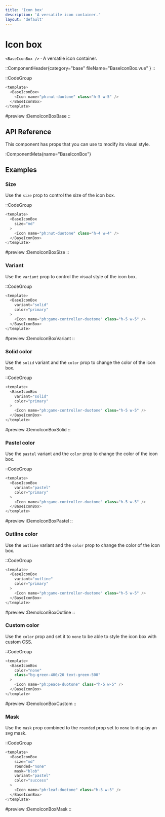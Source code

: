 ```yaml
---
title: 'Icon box'
description: 'A versatile icon container.'
layout: 'default'
---
```


# Icon box

`<BaseIconBox />` · A versatile icon container.

::ComponentHeader{category="base" fileName="BaseIconBox.vue" }
::

::CodeGroup

```js [DemoIconBox.vue]
<template>
  <BaseIconBox>
    <Icon name="ph:nut-duotone" class="h-5 w-5" />
  </BaseIconBox>
</template>
```

#preview
:DemoIconBoxBase
::


## API Reference

This component has props that you can use to modify its visual style.

:ComponentMeta{name="BaseIconBox"}

## Examples

### Size

Use the `size` prop to control the size of the icon box.

::CodeGroup

```js [DemoIconBoxSize.vue]
<template>
  <BaseIconBox
    size="md"
  >
    <Icon name="ph:nut-duotone" class="h-4 w-4" />
  </BaseIconBox>
</template>
```

#preview
:DemoIconBoxSize
::

### Variant

Use the `variant` prop to control the visual style of the icon box.

::CodeGroup

```js [DemoIconBoxVariant.vue]
<template>
  <BaseIconBox
    variant="solid"
    color="primary"
  >
    <Icon name="ph:game-controller-duotone" class="h-5 w-5" />
  </BaseIconBox>
</template>
```

#preview
:DemoIconBoxVariant
::

### Solid color

Use the `solid` variant and the `color` prop to change the color of the icon box.

::CodeGroup

```js [DemoIconBoxSolid.vue]
<template>
  <BaseIconBox
    variant="solid"
    color="primary"
  >
    <Icon name="ph:game-controller-duotone" class="h-5 w-5" />
  </BaseIconBox>
</template>
```

#preview
:DemoIconBoxSolid
::

### Pastel color

Use the `pastel` variant and the `color` prop to change the color of the icon box.

::CodeGroup

```js [DemoIconBoxPastel.vue]
<template>
  <BaseIconBox
    variant="pastel"
    color="primary"
  >
    <Icon name="ph:game-controller-duotone" class="h-5 w-5" />
  </BaseIconBox>
</template>
```

#preview
:DemoIconBoxPastel
::

### Outline color

Use the `outline` variant and the `color` prop to change the color of the icon box.

::CodeGroup

```js [DemoIconBoxOutline.vue]
<template>
  <BaseIconBox
    variant="outline"
    color="primary"
  >
    <Icon name="ph:game-controller-duotone" class="h-5 w-5" />
  </BaseIconBox>
</template>
```

#preview
:DemoIconBoxOutline
::

### Custom color

Use the `color` prop and set it to `none` to be able to style the icon box with custom CSS.

::CodeGroup

```js [DemoIconBoxCustom.vue]
<template>
  <BaseIconBox
    color="none"
    class="bg-green-400/20 text-green-500"
  >
    <Icon name="ph:peace-duotone" class="h-5 w-5" />
  </BaseIconBox>
</template>
```

#preview
:DemoIconBoxCustom
::

### Mask

Use the `mask` prop combined to the `rounded` prop set to `none` to display an svg mask.

::CodeGroup

```js [DemoIconBoxMask.vue]
<template>
  <BaseIconBox
    size="md"
    rounded="none"
    mask="blob"
    variant="pastel"
    color="success"
  >
    <Icon name="ph:leaf-duotone" class="h-5 w-5" />
  </BaseIconBox>
</template>
```

#preview
:DemoIconBoxMask
::